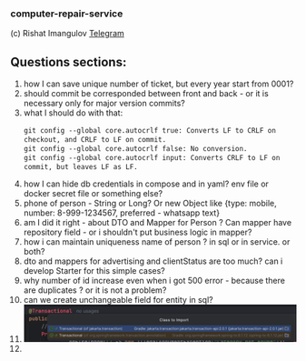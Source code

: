 ### computer-repair-service

(c) Rishat Imangulov [Telegram](https://t.me/Gr40in "Gr40in")

## Questions sections:

1. how I can save unique number of ticket, but every year start from 0001?
2. should commit be corresponded between front and back - or it is necessary only for major version commits?
3. what I should do with that:
   ```
   git config --global core.autocrlf true: Converts LF to CRLF on checkout, and CRLF to LF on commit.
   git config --global core.autocrlf false: No conversion.
   git config --global core.autocrlf input: Converts CRLF to LF on commit, but leaves LF as LF.
   ```
4. how I can hide db credentials in compose and in yaml? env file or docker secret file or something else? 
5. phone of person - String or Long? Or new Object like {type: mobile, number: 8-999-1234567, preferred - whatsapp text}
6. am I did it right - about DTO and Mapper for Person ? Can mapper have repository field - or i shouldn't put business logic in mapper? 
7. how i can maintain uniqueness name of person ? in sql or in service. or both? 
8. dto and mappers for advertising and clientStatus are too much? can i develop Starter for this simple cases?
9. why number of id increase even when i got 500 error - because there are duplicates ? or it is not a problem? 
10. can we create unchangeable field for entity in sql? 
11. ![img.png](img.png)
12. 
